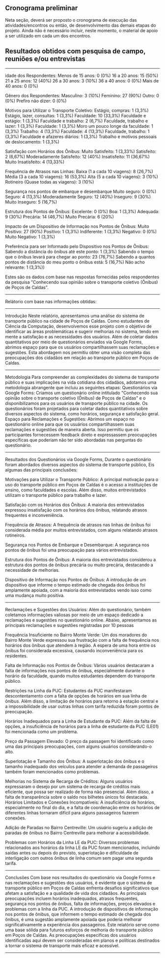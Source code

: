 ## Cronograma preliminar

Neta seção, deverá ser proposto o cronograma de execução das atividades/encontros ou então, de desenvolvimento das demais etapas do projeto.
Ainda não é necessário incluir, neste momento, o material de apoio a ser utilizado em cada um dos encontros.

## Resultados obtidos com pesquisa de campo, reuniões e/ou entrevistas
________________________________________________________________________________________________________________________________________________________________________________________________________________________________________________________________________
idade dos Respondentes:
Menos de 15 anos: 0 (0%)
16 a 20 anos: 15 (50%)
21 a 25 anos: 12 (40%)
26 a 30 anos: 3 (10%)
36 a 40 anos: 0 (0%)
Mais de 40 anos: 0 (0%)

Gênero dos Respondentes:
Masculino: 3 (10%)
Feminino: 27 (90%)
Outro: 0 (0%)
Prefiro não dizer: 0 (0%)

Motivos para Utilizar o Transporte Coletivo:
Estágio, compras: 1 (3,3%)
Estágio, lazer, consultas: 1 (3,3%)
Faculdade: 10 (33,3%)
Faculdade e estágio: 1 (3,3%)
Faculdade e trabalho: 2 (6,7%)
Faculdade, trabalho e lazer: 1 (3,3%)
Faculdade: 1 (3,3%)
Moro um pouco longe da faculdade: 1 (3,3%)
Trabalho: 4 (13,3%)
Faculdade: 4 (13,3%)
Faculdade, trabalho: 1 (3,3%)
Faculdade e afazeres diários: 1 (3,3%)
Trabalho e motivos pessoais de deslocamento: 1 (3,3%)

Satisfação com Horários dos Ônibus:
Muito Satisfeito: 1 (3,33%)
Satisfeito: 2 (6,67%)
Moderadamente Satisfeito: 12 (40%)
Insatisfeito: 11 (36,67%)
Muito Insatisfeito: 4 (13,33%)

Frequência de Atrasos nas Linhas:
Baixa (1 a cada 10 viagens): 8 (26,7%)
Média (3 a cada 10 viagens): 16 (53,3%)
Alta (5 a cada 10 viagens): 3 (10%)
Rotineiro (Quase todas as viagens): 3 (10%)

Segurança nos pontos de embarque e desembarque
Muito seguro: 0 (0%)
Seguro: 4 (13,3%)
Moderadamente Seguro: 12 (40%)
Inseguro: 9 (30%)
Muito Inseguro: 5 (16,7%)

Estrutura dos Pontos de Ônibus:
Excelente: 0 (0%)
Boa: 1 (3,3%)
Adequada: 9 (30%)
Precária: 14 (46,7%)
Muito Precária: 6 (20%)

Impacto de um Dispositivo de Informação nos Pontos de Ônibus:
Muito Positivo: 27 (90%)
Positivo: 1 (3,3%)
Indiferente: 1 (3,3%)
Negativo: 0 (0%)
Muito Negativo: 1 (3,3%)

Preferência para ser Informado pelo Dispositivo nos Pontos de Ônibus:
Sabendo a distância do ônibus até este ponto: 1 (3,3%)
Sabendo o tempo que o ônibus levará para chegar ao ponto: 23 (76,7%)
Sabendo a quantos pontos de distância do meu ponto o ônibus está: 5 (16,7%)
Não acho relevante: 1 (3,3%))

Estes são os dados com base nas respostas fornecidas pelos respondentes da pesquisa "Conhecendo sua opinião sobre o transporte coletivo (Ônibus) de Poços de Caldas".
________________________________________________________________________________________________________________________________________________________________________________________________________________________________________________________________________
 
 Relátorio com base nas informações obtidas:
 ________________________________________________________________________________________________________________________________________________________________________________________________________________________________________________________________________
Introdução
Neste relatório, apresentamos uma análise do sistema de transporte público na cidade de Poços de Caldas. Como estudantes de Ciência da Computação, desenvolvemos esse projeto com o objetivo de identificar as áreas problemáticas e sugerir melhorias no sistema, tendo em mente a satisfação e as necessidades dos usuários. Além de coletar dados quantitativos por meio de questionários enviados via Google Forms, abrimos espaço para que os usuários compartilhassem suas reclamações e sugestões. Esta abordagem nos permitiu obter uma visão completa das preocupações dos cidadãos em relação ao transporte público em Poços de Caldas.
________________________________________________________________________________________________________________________________________________________________________________________________________________________________________________________________________
Metodologia
Para compreender as complexidades do sistema de transporte público e suas implicações na vida cotidiana dos cidadãos, adotamos uma metodologia abrangente que incluiu as seguintes etapas:
Questionários via Google Forms: Criamos um questionário online intitulado "Conhecendo sua opinião sobre o transporte coletivo (Ônibus) de Poços de Caldas" e o disponibilizamos para os usuários de transporte público na cidade. Os questionários foram projetados para coletar dados quantitativos sobre diversos aspectos do sistema, como horários, segurança e satisfação geral.
Espaço para Reclamações e Sugestões: Abrimos um espaço no questionário online para que os usuários compartilhassem suas reclamações e sugestões de maneira aberta. Isso permitiu que os participantes fornecessem feedback direto e expressassem preocupações específicas que poderiam não ter sido abordadas nas perguntas do questionário.
________________________________________________________________________________________________________________________________________________________________________________________________________________________________________________________________________
Resultados dos Questionários via Google Forms,
Durante o questionário foram abordados diversos aspectos do sistema de transporte público, Eis algumas das principais conclusões:

Motivações para Utilizar o Transporte Público:
A principal motivação para o uso do transporte público em Poços de Caldas é o acesso a instituições de ensino, como faculdades e escolas. Além disso, muitos entrevistados utilizam o transporte público para trabalho e lazer.

Satisfação com os Horários dos Ônibus: 
A maioria dos entrevistados expressou insatisfação com os horários dos ônibus, relatando atrasos frequentes e inconveniência.

Frequência de Atrasos:
A frequência de atrasos nas linhas de ônibus foi considerada média por muitos entrevistados, com alguns relatando atrasos rotineiros.

Segurança nos Pontos de Embarque e Desembarque:
A segurança nos pontos de ônibus foi uma preocupação para vários entrevistados.

Estrutura dos Pontos de Ônibus:
A maioria dos entrevistados considerou a estrutura dos pontos de ônibus precária ou muito precária, destacando a necessidade de melhorias.

Dispositivo de Informação nos Pontos de Ônibus: 
A introdução de um dispositivo que informe o tempo estimado de chegada dos ônibus foi amplamente apoiada, com a maioria dos entrevistados vendo isso como uma mudança muito positiva.
______________________________________________________________________________________________________________________________________________________________________________________________________________________________________________________
Reclamações e Sugestões dos Usuários:
Além do questionário, também coletamos informações valiosas por meio de um espaço dedicado a reclamações e sugestões no questionário online. Abaixo, apresentamos as principais reclamações e sugestões registradas por 10 pessoas

Frequência Insuficiente no Bairro Monte Verde: Um dos moradores do Bairro Monte Verde expressou sua frustração com a falta de frequência nos horários dos ônibus que atendem à região. A espera de uma hora entre os ônibus foi considerada excessiva, causando inconveniência para os residentes.

Falta de Informação nos Pontos de Ônibus: Vários usuários destacaram a falta de informações nos pontos de ônibus, especialmente durante o horário da faculdade, quando muitos estudantes dependem do transporte público.

Restrições na Linha da PUC: Estudantes da PUC manifestaram descontentamento com a falta de opções de horários em sua linha de ônibus. Além disso, a limitação de horários para retorno à estação central e a impossibilidade de usar outras linhas com tarifa reduzida foram pontos de preocupação.

Horários Inadequados para a Linha de Estudante da PUC: Além da falta de opções, a insuficiência de horários para a linha de estudante da PUC (LE01) foi mencionada como um problema.

Preço da Passagem Elevado: O preço da passagem foi identificado como uma das principais preocupações, com alguns usuários considerando-o alto.

Superlotação e Tamanho dos Ônibus: A superlotação dos ônibus e o tamanho inadequado dos veículos para atender a demanda de passageiros também foram mencionados como problemas.

Melhorias no Sistema de Recarga de Créditos: Alguns usuários expressaram o desejo por um sistema de recarga de créditos mais eficiente, que possa ser realizado de forma não presencial. Além disso, a falta de transparência sobre o saldo nos bilhetes únicos foi destacada.
Horários Limitados e Conexões Incompatíveis: A insuficiência de horários, especialmente no final do dia, e a falta de coordenação entre os horários de diferentes linhas tornaram difícil para alguns passageiros fazerem conexões.

Adição de Paradas no Bairro Centreville: Um usuário sugeriu a adição de paradas de ônibus no Bairro Centreville para melhorar a acessibilidade.

Problemas com Horários da Linha LE da PUC: Diversos problemas relacionados aos horários da linha LE da PUC foram mencionados, incluindo saídas antes ou depois do previsto, superlotação e dificuldade de interligação com outros ônibus de linha comum sem pagar uma segunda tarifa.
________________________________________________________________________________________________________________________________________________________________________________________________________________________________________________________________________
Conclusões
Com base nos resultados do questionário via Google Forms e nas reclamações e sugestões dos usuários, é evidente que o sistema de transporte público em Poços de Caldas enfrenta desafios significativos que afetam a satisfação e a qualidade de vida dos cidadãos. As principais preocupações incluem horários inadequados, atrasos frequentes, segurança nos pontos de ônibus, falta de informações, preços elevados e problemas com a linha da PUC.
A introdução de dispositivos de informação nos pontos de ônibus, que informem o tempo estimado de chegada dos ônibus, é uma sugestão amplamente apoiada que poderia melhorar significativamente a experiência dos passageiros.
Este relatório serve como uma base sólida para futuros esforços de melhoria do transporte público em Poços de Caldas. As preocupações específicas dos usuários identificadas aqui devem ser consideradas em planos e políticas destinados a tornar o sistema de transporte mais eficaz e acessível.
________________________________________________________________________________________________________________________________________________________________________________________________________________________________________________________________________



